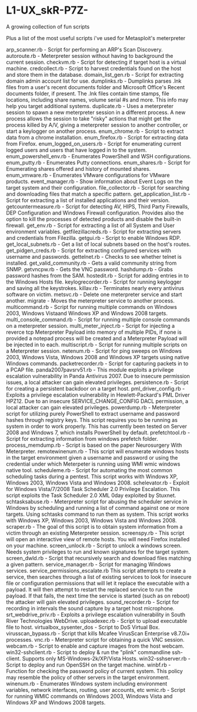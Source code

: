 # L1-UX_skR-P7Z-

A growing collection of fun scripts

Plus a list of the most useful scripts i've used for Metasploit's meterpreter

arp_scanner.rb - Script for performing an ARP's Scan Discovery.
autoroute.rb - Meterpreter session without having to background the current session.
checkvm.rb - Script for detecting if target host is a virtual machine.
credcollect.rb - Script to harvest credentials found on the host and store them in the database.
domain_list_gen.rb - Script for extracting domain admin account list for use.
dumplinks.rb - Dumplinks parses .lnk files from a user's recent documents folder and Microsoft Office's Recent documents folder, if present. The .lnk files contain time stamps, file locations, including share names, volume serial #s and more. This info may help you target additional systems.
duplicate.rb - Uses a meterpreter session to spawn a new meterpreter session in a different process. A new process allows the session to take "risky" actions that might get the process killed by A/V, giving a meterpreter session to another controller, or start a keylogger on another process.
enum_chrome.rb - Script to extract data from a chrome installation.
enum_firefox.rb - Script for extracting data from Firefox. enum_logged_on_users.rb - Script for enumerating current logged users and users that have logged in to the system. enum_powershell_env.rb - Enumerates PowerShell and WSH configurations.
enum_putty.rb - Enumerates Putty connections.
enum_shares.rb - Script for Enumerating shares offered and history of mounted shares.
enum_vmware.rb - Enumerates VMware configurations for VMware products.
event_manager.rb - Show information about Event Logs on the target system and their configuration.
file_collector.rb - Script for searching and downloading files that match a specific pattern.
get_application_list.rb - Script for extracting a list of installed applications and their version.
getcountermeasure.rb - Script for detecting AV, HIPS, Third Party Firewalls, DEP Configuration and Windows Firewall configuration. Provides also the option to kill the processes of detected products and disable the built-in firewall.
get_env.rb - Script for extracting a list of all System and User environment variables.
getfilezillacreds.rb - Script for extracting servers and credentials from Filezilla.
getgui.rb - Script to enable Windows RDP.
get_local_subnets.rb - Get a list of local subnets based on the host's routes.
get_pidgen_creds.rb - Script for extracting configured services with username and passwords.
gettelnet.rb - Checks to see whether telnet is installed.
get_valid_community.rb - Gets a valid community string from SNMP.
getvncpw.rb - Gets the VNC password.
hashdump.rb - Grabs password hashes from the SAM.
hostedit.rb - Script for adding entries in to the Windows Hosts file.
keylogrecorder.rb - Script for running keylogger and saving all the keystrokes.
killav.rb - Terminates nearly every antivirus software on victim.
metsvc.rb - Delete one meterpreter service and start another.
migrate - Moves the meterpreter service to another process.
multicommand.rb - Script for running multiple commands on Windows 2003, Windows Vistaand Windows XP and Windows 2008 targets.
multi_console_command.rb - Script for running multiple console commands on a meterpreter session.
multi_meter_inject.rb - Script for injecting a reverce tcp Meterpreter Payload into memory of multiple PIDs, if none is provided a notepad process will be created and a Meterpreter Payload will be injected in to each.
multiscript.rb - Script for running multiple scripts on a Meterpreter session.
netenum.rb - Script for ping sweeps on Windows 2003, Windows Vista, Windows 2008 and Windows XP targets using native Windows commands.
packetrecorder.rb - Script for capturing packets in to a PCAP file.
panda2007pavsrv51.rb - This module exploits a privilege escalation vulnerability in Panda Antivirus 2007. Due to insecure permission issues, a local attacker can gain elevated privileges.
persistence.rb - Script for creating a persistent backdoor on a target host.
pml_driver_config.rb - Exploits a privilege escalation vulnerability in Hewlett-Packard's PML Driver HPZ12. Due to an insecure SERVICE_CHANGE_CONFIG DACL permission, a local attacker can gain elevated privileges.
powerdump.rb - Meterpreter script for utilizing purely PowerShell to extract username and password hashes through registry keys. This script requires you to be running as system in order to work properly. This has currently been tested on Server 2008 and Windows 7, which installs PowerShell by default.
prefetchtool.rb - Script for extracting information from windows prefetch folder.
process_memdump.rb - Script is based on the paper Neurosurgery With Meterpreter.
remotewinenum.rb - This script will enumerate windows hosts in the target environment given a username and password or using the credential under which Meterpeter is running using WMI wmic windows native tool.
scheduleme.rb - Script for automating the most common scheduling tasks during a pentest. This script works with Windows XP, Windows 2003, Windows Vista and Windows 2008.
schelevator.rb - Exploit for Windows Vista/7/2008 Task Scheduler 2.0 Privilege Escalation. This script exploits the Task Scheduler 2.0 XML 0day exploited by Stuxnet.
schtasksabuse.rb - Meterpreter script for abusing the scheduler service in Windows by scheduling and running a list of command against one or more targets. Using schtasks command to run them as system. This script works with Windows XP, Windows 2003, Windows Vista and Windows 2008.
scraper.rb - The goal of this script is to obtain system information from a victim through an existing Meterpreter session.
screenspy.rb - This script will open an interactive view of remote hosts. You will need Firefox installed on your machine.
screen_unlock.rb - Script to unlock a windows screen. Needs system privileges to run and known signatures for the target system.
screen_dwld.rb - Script that recursively search and download files matching a given pattern.
service_manager.rb - Script for managing Windows services.
service_permissions_escalate.rb This script attempts to create a service, then searches through a list of existing services to look for insecure file or configuration permissions that will let it replace the executable with a payload. It will then attempt to restart the replaced service to run the payload. If that fails, the next time the service is started (such as on reboot) the attacker will gain elevated privileges.
sound_recorder.rb - Script for recording in intervals the sound capture by a target host microphone.
srt_webdrive_priv.rb - Exploits a privilege escalation vulnerability in South River Technologies WebDrive.
uploadexec.rb - Script to upload executable file to host.
virtualbox_sysenter_dos - Script to DoS Virtual Box.
virusscan_bypass.rb - Script that kills Mcafee VirusScan Enterprise v8.7.0i+ processes.
vnc.rb - Meterpreter script for obtaining a quick VNC session.
webcam.rb - Script to enable and capture images from the host webcam.
win32-sshclient.rb - Script to deploy & run the "plink" commandline ssh-client. Supports only MS-Windows-2k/XP/Vista Hosts.
win32-sshserver.rb - Script to deploy and run OpenSSH on the target machine.
winbf.rb - Function for checking the password policy of current system. This policy may resemble the policy of other servers in the target environment.
winenum.rb - Enumerates Windows system including environment variables, network interfaces, routing, user accounts, etc
wmic.rb - Script for running WMIC commands on Windows 2003, Windows Vista and Windows XP and Windows 2008 targets.
